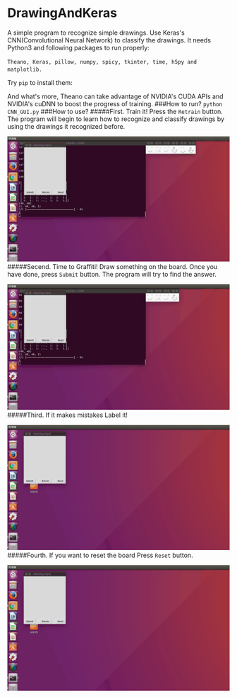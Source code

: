 # DrawingAndKeras
A simple program to recognize simple drawings.
Use Keras's CNN(Convolutional Neural Network) to classify the drawings.
It needs Python3 and following packages to run properly:

`Theano, Keras, pillow, numpy, spicy, tkinter, time, h5py and matplotlib.`

Try `pip` to install them:

And what's more, Theano can take advantage of NVIDIA's CUDA APIs and NVIDIA's cuDNN to boost the progress of training.
###How to run?
`python CNN_GUI.py`
###How to use?
#####First. Train it!
Press the `Retrain` button. The program will begin to learn how to recognize and classify drawings by using the drawings it recognized before.

![Retraining](./imgs/train.gif)
#####Secend. Time to Graffiti!
Draw something on the board. Once you have done, press `Submit` button. The program will try to find the answer.

![smile](./imgs/smile.gif)
#####Third. If it makes mistakes
Label it!

![banana](./imgs/banana.gif)
#####Fourth. If you want to reset the board
Press `Reset` button.

![reset](./imgs/reset.gif)

